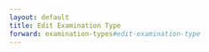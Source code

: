 ```yaml
---
layout: default
title: Edit Examination Type
forward: examination-types#edit-examination-type
---
```

